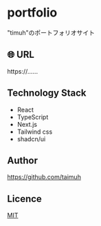 # portfolio

"timuh"のポートフォリオサイト

## 🌐 URL

https://......

## Technology Stack

- React
- TypeScript
- Next.js
- Tailwind css
- shadcn/ui

## Author

https://github.com/taimuh

## Licence

[MIT](https://github.com/taimuh/portfolio/blob/main/LICENSE)
